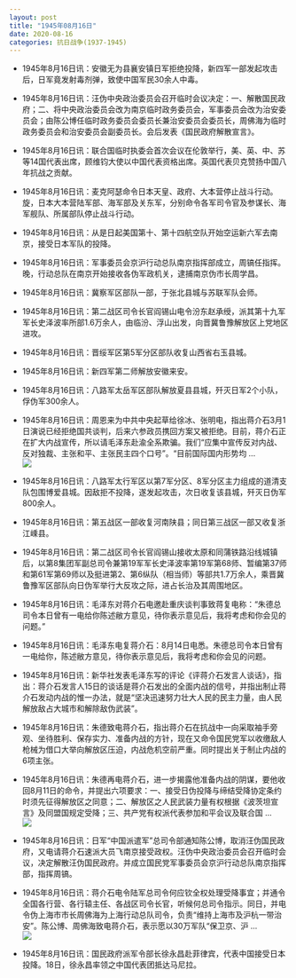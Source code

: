 ```yaml
---
layout: post
title: "1945年08月16日"
date: 2020-08-16
categories: 抗日战争(1937-1945)
---
```


<meta name="referrer" content="no-referrer" />

- 1945年8月16日讯：安徽无为县襄安镇日军拒绝投降，新四军一部发起攻击后，日军竟发射毒剂弹，致使中国军民30余人中毒。 

- 1945年8月16日讯：汪伪中央政治委员会召开临时会议决定：一、解散国民政府；二、将中央政治委员会改为南京临时政务委员会，军事委员会改为治安委员会；由陈公博任临时政务委员会委员长兼治安委员会委员长，周佛海为临时政务委员会和治安委员会副委员长。会后发表《国民政府解散宣言》。 

- 1945年8月16日讯：联合国临时执委会首次会议在伦敦举行，美、英、中、苏等14国代表出席，顾维钧大使以中国代表资格出席。英国代表贝克赞扬中国八年抗战之贡献。 

- 1945年8月16日讯：麦克阿瑟命令日本天皇、政府、大本营停止战斗行动。旋，日本大本营陆军部、海军部及关东军，分别命令各军司令官及参谋长、海军舰队、所属部队停止战斗行动。 

- 1945年8月16日讯：从是日起美国第十、第十四航空队开始空运新六军去南京，接受日本军队的投降。 

- 1945年8月16日讯：军事委员会京沪行动总队南京指挥部成立，周镐任指挥。晚，行动总队在南京开始接收各伪军政机关，逮捕南京伪市长周学昌。 

- 1945年8月16日讯：冀察军区部队一部，于张北县城与苏联军队会师。 

- 1945年8月16日讯：第二战区司令长官阎锡山电令汾东赵承绶，派其第十九军军长史泽波率所部1.6万余人，由临汾、浮山出发，向晋冀鲁豫解放区上党地区进攻。 

- 1945年8月16日讯：晋绥军区第5军分区部队收复山西省右玉县城。 

- 1945年8月16日讯：新四军第二师解放安徽来安。 

- 1945年8月16日讯：八路军太岳军区部队解放夏县县城，歼灭日军2个小队，俘伪军300余人。 

- 1945年8月16日讯：周恩来为中共中央起草给徐冰、张明电，指出蒋介石3月1日演说已经拒绝国共谈判，后来六参政员携回方案又被拒绝。目前，蒋介石正在扩大内战宣传，所以请毛泽东赴渝全系欺骗。我们“应集中宣传反对内战、反对独裁、主张和平、主张民主四个口号”。“目前国际国内形势均 ... <br/><img src="https://wx3.sinaimg.cn/large/aca367d8ly1ghsjk5lxa2j20c809zq30.jpg" />

- 1945年8月16日讯：八路军太行军区以第7军分区、8军分区主力组成的道清支队包围博爱县城。因敌拒不投降，遂发起攻击，次日收复该县城，歼灭日伪军800余人。 

- 1945年8月16日讯：第五战区一部收复河南陕县；同日第三战区一部又收复浙江嵊县。 

- 1945年8月16日讯：第二战区司令长官阎锡山接收太原和同蒲铁路沿线城镇后，以第8集团军副总司令兼第19军军长史泽波率第19军第68师、暂编第37师和第61军第69师以及挺进第2、第6纵队（相当师）等部共1.7万余人，乘晋冀鲁豫军区部队向日伪军举行大反攻之际，进占长治及其周围地区。 

- 1945年8月16日讯：毛泽东对蒋介石电邀赴重庆谈判事致蒋复电称：“朱德总司令本日曾有一电给你陈述敝方意见，待你表示意见后，我将考虑和你会见的问题。” 

- 1945年8月16日讯：毛泽东电复蒋介石：8月14日电悉。朱德总司令本日曾有一电给你，陈述敝方意见，待你表示意见后，我将考虑和你会见的问题。 

- 1945年8月16日讯：新华社发表毛泽东写的评论《评蒋介石发言人谈话》，指出：蒋介石发言人15日的谈话是蒋介石发出的全面内战的信号，并指出制止蒋介石发动内战的惟一办法，就是“坚决迅速努力壮大人民的民主力量，由人民解放敌占大城市和解除敌伪武装”。 

- 1945年8月16日讯：朱德致电蒋介石，指出蒋介石在抗战中一向采取袖手旁观、坐待胜利、保存实力、准备内战的方针，现在又命令国民党军以收缴敌人枪械为借口大举向解放区压迫，内战危机空前严重。同时提出关于制止内战的6项主张。 

- 1945年8月16日讯：朱德再电蒋介石，进一步揭露他准备内战的阴谋，要他收回8月11日的命令，并提出六项要求：一、接受日伪投降与缔结受降协定条约时须先征得解放区之同意；二、解放区之人民武装力量有权根据《波茨坦宣言》及同盟国规定受降；三、共产党有权派代表参加和平会议及联合国 ... <br/><img src="https://wx1.sinaimg.cn/large/aca367d8ly1ghscm7p64pj20c80bx3yn.jpg" />

- 1945年8月16日讯：日军“中国派遣军”总司令部通知陈公博，取消汪伪国民政府，又电请蒋介石速派大员飞南京接受政权。汪伪中央政治委员会召开临时会议，决定解散汪伪国民政府。并成立国民党军事委员会京沪行动总队南京指挥部，指挥周镐。 

- 1945年8月16日讯：蒋介石电令陆军总司令何应钦全权处理受降事宜；并通令全国各行营、各行辕主任、各战区司令长官，听候何总司令指示。同日，并电令伪上海市市长周佛海为上海行动总队司令，负责“维持上海市及沪杭一带治安”。陈公博、周佛海致电蒋介石，表示愿以30万军队“保卫京、沪 ... <br/><img src="https://wx3.sinaimg.cn/large/aca367d8ly1ghsaw23h2zj20c8090jrf.jpg" />

- 1945年8月16日讯：国民政府派军令部长徐永昌赴菲律宾，代表中国接受日本投降。18日，徐永昌率领之中国代表团抵达马尼拉。 

